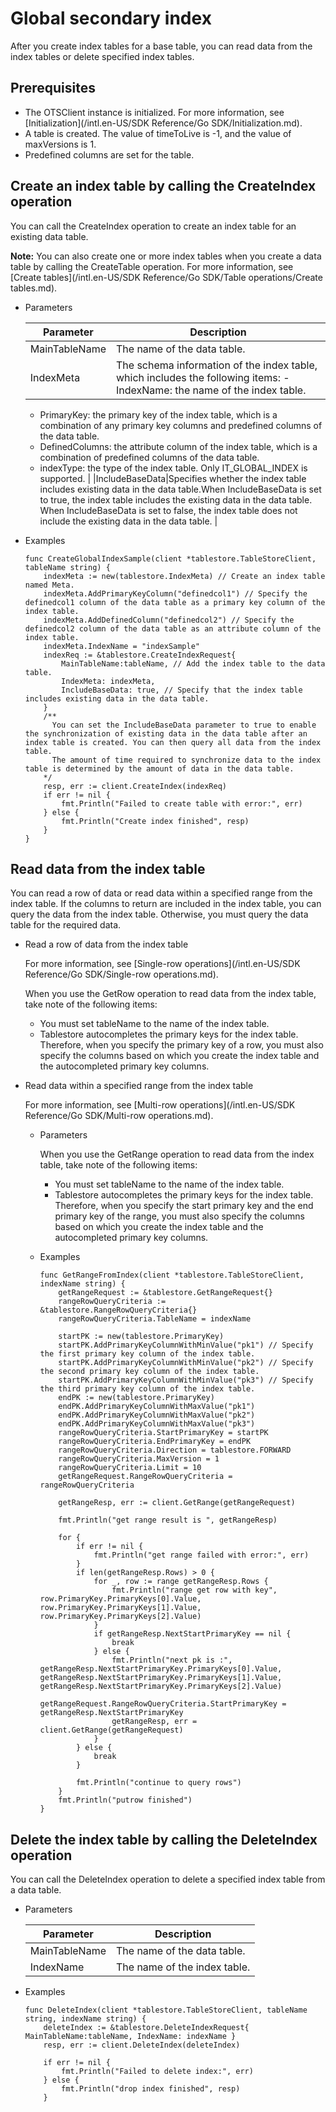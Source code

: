 # Global secondary index

After you create index tables for a base table, you can read data from the index tables or delete specified index tables.

## Prerequisites

-   The OTSClient instance is initialized. For more information, see [Initialization](/intl.en-US/SDK Reference/Go SDK/Initialization.md).
-   A table is created. The value of timeToLive is -1, and the value of maxVersions is 1.
-   Predefined columns are set for the table.

## Create an index table by calling the CreateIndex operation

You can call the CreateIndex operation to create an index table for an existing data table.

**Note:** You can also create one or more index tables when you create a data table by calling the CreateTable operation. For more information, see [Create tables](/intl.en-US/SDK Reference/Go SDK/Table operations/Create tables.md).

-   Parameters

    |Parameter|Description|
    |---------|-----------|
    |MainTableName|The name of the data table.|
    |IndexMeta|The schema information of the index table, which includes the following items:    -   IndexName: the name of the index table.
    -   PrimaryKey: the primary key of the index table, which is a combination of any primary key columns and predefined columns of the data table.
    -   DefinedColumns: the attribute column of the index table, which is a combination of predefined columns of the data table.
    -   indexType: the type of the index table. Only IT\_GLOBAL\_INDEX is supported. |
    |IncludeBaseData|Specifies whether the index table includes existing data in the data table.When IncludeBaseData is set to true, the index table includes the existing data in the data table. When IncludeBaseData is set to false, the index table does not include the existing data in the data table. |

-   Examples

    ```
    func CreateGlobalIndexSample(client *tablestore.TableStoreClient, tableName string) {
        indexMeta := new(tablestore.IndexMeta) // Create an index table named Meta.
        indexMeta.AddPrimaryKeyColumn("definedcol1") // Specify the definedcol1 column of the data table as a primary key column of the index table.
        indexMeta.AddDefinedColumn("definedcol2") // Specify the definedcol2 column of the data table as an attribute column of the index table.
        indexMeta.IndexName = "indexSample"
        indexReq := &tablestore.CreateIndexRequest{
            MainTableName:tableName, // Add the index table to the data table.
            IndexMeta: indexMeta,
            IncludeBaseData: true, // Specify that the index table includes existing data in the data table.
        }
        /**
          You can set the IncludeBaseData parameter to true to enable the synchronization of existing data in the data table after an index table is created. You can then query all data from the index table.
          The amount of time required to synchronize data to the index table is determined by the amount of data in the data table.
        */  
        resp, err := client.CreateIndex(indexReq)
        if err != nil {
            fmt.Println("Failed to create table with error:", err)
        } else {
            fmt.Println("Create index finished", resp)
        }
    }
    ```


## Read data from the index table

You can read a row of data or read data within a specified range from the index table. If the columns to return are included in the index table, you can query the data from the index table. Otherwise, you must query the data table for the required data.

-   Read a row of data from the index table

    For more information, see [Single-row operations](/intl.en-US/SDK Reference/Go SDK/Single-row operations.md).

    When you use the GetRow operation to read data from the index table, take note of the following items:

    -   You must set tableName to the name of the index table.
    -   Tablestore autocompletes the primary keys for the index table. Therefore, when you specify the primary key of a row, you must also specify the columns based on which you create the index table and the autocompleted primary key columns.
-   Read data within a specified range from the index table

    For more information, see [Multi-row operations](/intl.en-US/SDK Reference/Go SDK/Multi-row operations.md).

    -   Parameters

        When you use the GetRange operation to read data from the index table, take note of the following items:

        -   You must set tableName to the name of the index table.
        -   Tablestore autocompletes the primary keys for the index table. Therefore, when you specify the start primary key and the end primary key of the range, you must also specify the columns based on which you create the index table and the autocompleted primary key columns.
    -   Examples

        ```
        func GetRangeFromIndex(client *tablestore.TableStoreClient, indexName string) {
            getRangeRequest := &tablestore.GetRangeRequest{}
            rangeRowQueryCriteria := &tablestore.RangeRowQueryCriteria{}
            rangeRowQueryCriteria.TableName = indexName
        
            startPK := new(tablestore.PrimaryKey)
            startPK.AddPrimaryKeyColumnWithMinValue("pk1") // Specify the first primary key column of the index table.
            startPK.AddPrimaryKeyColumnWithMinValue("pk2") // Specify the second primary key column of the index table.
            startPK.AddPrimaryKeyColumnWithMinValue("pk3") // Specify the third primary key column of the index table.
            endPK := new(tablestore.PrimaryKey)
            endPK.AddPrimaryKeyColumnWithMaxValue("pk1")
            endPK.AddPrimaryKeyColumnWithMaxValue("pk2")
            endPK.AddPrimaryKeyColumnWithMaxValue("pk3")
            rangeRowQueryCriteria.StartPrimaryKey = startPK
            rangeRowQueryCriteria.EndPrimaryKey = endPK
            rangeRowQueryCriteria.Direction = tablestore.FORWARD
            rangeRowQueryCriteria.MaxVersion = 1
            rangeRowQueryCriteria.Limit = 10
            getRangeRequest.RangeRowQueryCriteria = rangeRowQueryCriteria
        
            getRangeResp, err := client.GetRange(getRangeRequest)
        
            fmt.Println("get range result is ", getRangeResp)
        
            for {
                if err != nil {
                    fmt.Println("get range failed with error:", err)
                }
                if len(getRangeResp.Rows) > 0 {
                    for _, row := range getRangeResp.Rows {
                        fmt.Println("range get row with key", row.PrimaryKey.PrimaryKeys[0].Value, row.PrimaryKey.PrimaryKeys[1].Value, row.PrimaryKey.PrimaryKeys[2].Value)
                    }
                    if getRangeResp.NextStartPrimaryKey == nil {
                        break
                    } else {
                        fmt.Println("next pk is :", getRangeResp.NextStartPrimaryKey.PrimaryKeys[0].Value, getRangeResp.NextStartPrimaryKey.PrimaryKeys[1].Value, getRangeResp.NextStartPrimaryKey.PrimaryKeys[2].Value)
                        getRangeRequest.RangeRowQueryCriteria.StartPrimaryKey = getRangeResp.NextStartPrimaryKey
                        getRangeResp, err = client.GetRange(getRangeRequest)
                    }
                } else {
                    break
                }
        
                fmt.Println("continue to query rows")
            }
            fmt.Println("putrow finished")
        }
        ```


## Delete the index table by calling the DeleteIndex operation

You can call the DeleteIndex operation to delete a specified index table from a data table.

-   Parameters

    |Parameter|Description|
    |---------|-----------|
    |MainTableName|The name of the data table.|
    |IndexName|The name of the index table.|

-   Examples

    ```
    func DeleteIndex(client *tablestore.TableStoreClient, tableName string, indexName string) { 
        deleteIndex := &tablestore.DeleteIndexRequest{ MainTableName:tableName, IndexName: indexName }
        resp, err := client.DeleteIndex(deleteIndex)
    
        if err != nil {
            fmt.Println("Failed to delete index:", err)
        } else {
            fmt.Println("drop index finished", resp)
        }
    ```


